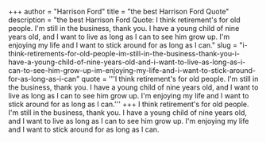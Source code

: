 +++
author = "Harrison Ford"
title = "the best Harrison Ford Quote"
description = "the best Harrison Ford Quote: I think retirement's for old people. I'm still in the business, thank you. I have a young child of nine years old, and I want to live as long as I can to see him grow up. I'm enjoying my life and I want to stick around for as long as I can."
slug = "i-think-retirements-for-old-people-im-still-in-the-business-thank-you-i-have-a-young-child-of-nine-years-old-and-i-want-to-live-as-long-as-i-can-to-see-him-grow-up-im-enjoying-my-life-and-i-want-to-stick-around-for-as-long-as-i-can"
quote = '''I think retirement's for old people. I'm still in the business, thank you. I have a young child of nine years old, and I want to live as long as I can to see him grow up. I'm enjoying my life and I want to stick around for as long as I can.'''
+++
I think retirement's for old people. I'm still in the business, thank you. I have a young child of nine years old, and I want to live as long as I can to see him grow up. I'm enjoying my life and I want to stick around for as long as I can.
